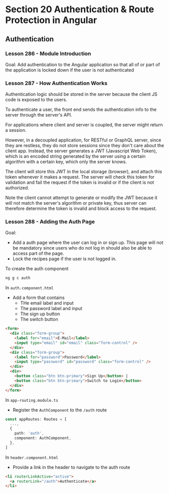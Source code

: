 # Section 20 Authentication & Route Protection in Angular

## Authentication

### Lesson 286 - Module Introduction

Goal: Add authentication to the Angular application so that all of or part of the application is locked down if the user is not authenticated

### Lesson 287 - How Authentication Works

Authentication logic should be stored in the server because the client JS code is exposed to the users.

To authenticate a user, the front end sends the authentication info to the server through the server's API.

For applications where client and server is coupled, the server might return a session.

However, in a decoupled application, for RESTful or GraphQL server, since they are restless, they do not store sessions since they don't care about the client app. Instead, the server generates a JWT (Javascript Web Token), which is an encoded string generated by the server using a certain algorithm with a certain key, which only the server knows.

The client will store this JWT in the local storage (browser), and attach this token whenever it makes a request. The server will check this token for validation and fail the request if the token is invalid or if the client is not authorized.

Note the client cannot attempt to generate or modify the JWT because it will not match the server's algorithm or private key, thus server can therefore determine the token is invalid and block access to the request.

### Lesson 288 - Adding the Auth Page

Goal:

- Add a auth page where the user can log in or sign up. This page will not be mandatory since users who do not log in should also be able to access part of the page.
- Lock the recipes page if the user is not logged in.

To create the auth component

```sh
ng g c auth
```

In `auth.component.html`

- Add a form that contains
  - THe email label and input
  - The password label and input
  - The sign up button
  - The switch button

```html
<form>
  <div class="form-group">
    <label for="email">E-Mail</label>
    <input type="email" id="email" class="form-control" />
  </div>
  <div class="form-group">
    <label for="password">Password</label>
    <input type="password" id="password" class="form-control" />
  </div>
  <div>
    <button class="btn btn-primary">Sign Up</button> |
    <button class="btn btn-primary">Switch to Login</button>
  </div>
</form>
```

In `app-routing.module.ts`

- Register the `AuthComponent` to the `/auth` route

```ts
const appRoutes: Routes = [
  ...,
  {
    path: 'auth',
    component: AuthComponent,
  },
]
```

In `header.component.html`

- Provide a link in the header to navigate to the auth route

```html
<li routerLinkActive="active">
  <a routerLink="/auth">Authenticate</a>
</li>
```
